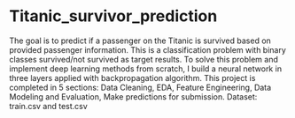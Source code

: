 # Titanic_survivor_prediction
The goal is to predict if a passenger on the Titanic is survived based on provided passenger information. 
This is a classification problem with binary classes survived/not survived as target results. To solve this problem and implement deep learning methods from scratch, I build a neural network in three layers applied with backpropagation algorithm.
This project is completed in 5 sections: Data Cleaning, EDA, Feature Engineering, Data Modeling and Evaluation, Make predictions for submission.
Dataset: train.csv and test.csv 
